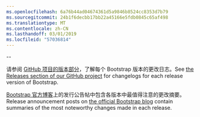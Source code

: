```yaml
---
ms.openlocfilehash: 6a76b44ad04674361d5a9846b8524cc8353d7b79
ms.sourcegitcommit: 24b1f6decbb17bb22a45166e5fdb0845c65af498
ms.translationtype: MT
ms.contentlocale: zh-CN
ms.lasthandoff: 03/01/2019
ms.locfileid: "57036814"
---
```

--

<span data-ttu-id="df389-101">请参阅 [GitHub 项目的版本部分](https://github.com/twbs/bootstrap/releases)，了解每个 Bootstrap 版本的更改日志。</span><span class="sxs-lookup"><span data-stu-id="df389-101">See [the Releases section of our GitHub project](https://github.com/twbs/bootstrap/releases) for changelogs for each release version of Bootstrap.</span></span>

<span data-ttu-id="df389-102">[Bootstrap 官方博客](http://blog.getbootstrap.com)上的发行公告帖中包含各版本中最值得注意的更改摘要。</span><span class="sxs-lookup"><span data-stu-id="df389-102">Release announcement posts on [the official Bootstrap blog](http://blog.getbootstrap.com) contain summaries of the most noteworthy changes made in each release.</span></span>
